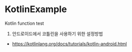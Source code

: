 # KotlinExample
Kotlin function test

1. 안드로이드에서 코틀린을 사용하기 위한 설정방법 
  - https://kotlinlang.org/docs/tutorials/kotlin-android.html 
